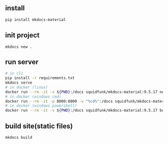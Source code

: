 ## install

```bash
pip install mkdocs-material
```

## init project

```
mkdocs new .
```

## run server

```bash
# in cli
pip install -r requirements.txt
mkdocs serve
# in docker (linux)
docker run --rm -it -v ${PWD}:/docs squidfunk/mkdocs-material:9.5.17 new .
# in docker (windows cmd)
docker run --rm -it -p 8000:8000 -v "%cd%":/docs squidfunk/mkdocs-material:9.5.17
# in docker (windows powershell)
docker run --rm -it -v ${PWD}:/docs squidfunk/mkdocs-material:9.5.17 build
```

## build site(static files)
```bash
mkdocs build
```